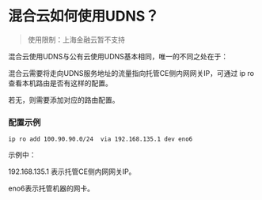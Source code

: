 # 混合云如何使用UDNS？

> 使用限制：上海金融云暂不支持 

混合云使用UDNS与公有云使用UDNS基本相同，唯一的不同之处在于：

混合云需要将走向UDNS服务地址的流量指向托管CE侧内网网关IP，可通过 ip ro  查看本机路由是否有这样的配置。

若无，则需要添加对应的路由配置。

### 配置示例

```
ip ro add 100.90.90.0/24  via 192.168.135.1 dev eno6
```

示例中：

192.168.135.1 表示托管CE侧内网网关IP。

eno6表示托管机器的网卡。

